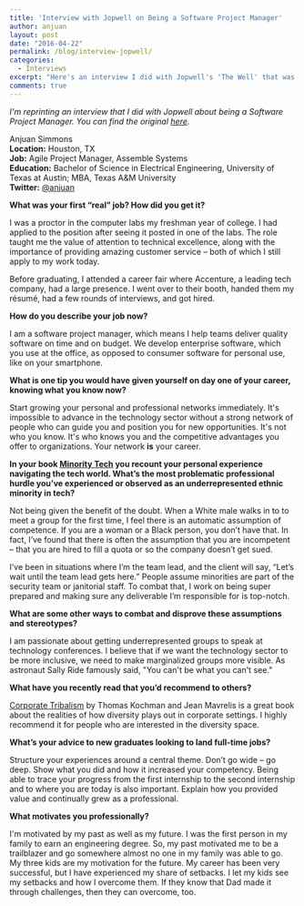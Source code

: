```yaml
---
title: 'Interview with Jopwell on Being a Software Project Manager'
author: anjuan
layout: post
date: "2016-04-22"
permalink: /blog/interview-jopwell/
categories:
  - Interviews
excerpt: "Here's an interview I did with Jopwell's 'The Well' that was published on April 22nd, 2016 about being a Software Project Manager."
comments: true
---
```


*I'm reprinting an interview that I did with Jopwell about being a Software Project Manager. You can find the original [here](https://www.jopwell.com/thewell/posts/coffee-with-anjuan).*

Anjuan Simmons <br>
**Location:** Houston, TX <br>
**Job:** Agile Project Manager, Assemble Systems <br>
**Education:** Bachelor of Science in Electrical Engineering, University of Texas at Austin; MBA, Texas A&M University <br>
**Twitter:** [@anjuan](https://twitter.com/anjuan) <br>

**What was your first “real” job? How did you get it?**

I was a proctor in the computer labs my freshman year of college. I had applied to the position after seeing it posted in one of the labs. The role taught me the value of attention to technical excellence, along with the importance of providing amazing customer service – both of which I still apply to my work today.

Before graduating, I attended a career fair where Accenture, a leading tech company, had a large presence. I went over to their booth, handed them my résumé, had a few rounds of interviews, and got hired.

**How do you describe your job now?**

I am a software project manager, which means I help teams deliver quality software on time and on budget. We develop enterprise software, which you use at the office, as opposed to consumer software for personal use, like on your smartphone.

**What is one tip you would have given yourself on day one of your career, knowing what you know now?**

Start growing your personal and professional networks immediately. It's impossible to advance in the technology sector without a strong network of people who can guide you and position you for new opportunities. It's not who you know. It's who knows you and the competitive advantages you offer to organizations. Your network **is** your career.

**In your book [Minority Tech](https://amzn.to/2WuyLC6) you recount your personal experience navigating the tech world. What’s the most problematic professional hurdle you’ve experienced or observed as an underrepresented ethnic minority in tech?**

Not being given the benefit of the doubt. When a White male walks in to to meet a group for the first time, I feel there is an automatic assumption of competence. If you are a woman or a Black person, you don’t have that. In fact, I’ve found that there is often the assumption that you are incompetent – that you are hired to fill a quota or so the company doesn’t get sued.

I’ve been in situations where I’m the team lead, and the client will say, “Let’s wait until the team lead gets here.” People assume minorities are part of the security team or janitorial staff. To combat that, I work on being super prepared and making sure any deliverable I’m responsible for is top-notch.

**What are some other ways to combat and disprove these assumptions and stereotypes?**

I am passionate about getting underrepresented groups to speak at technology conferences. I believe that if we want the technology sector to be more inclusive, we need to make marginalized groups more visible. As astronaut Sally Ride famously said, "You can't be what you can't see."

**What have you recently read that you’d recommend to others?**

[Corporate Tribalism](https://amzn.to/3dLDLYP) by Thomas Kochman and Jean Mavrelis is a great book about the realities of how diversity plays out in corporate settings. I highly recommend it for people who are interested in the diversity space.

**What’s your advice to new graduates looking to land full-time jobs?**

Structure your experiences around a central theme. Don’t go wide – go deep. Show what you did and how it increased your competency. Being able to trace your progress from the first internship to the second internship and to where you are today is also important. Explain how you provided value and continually grew as a professional.

**What motivates you professionally?**

I'm motivated by my past as well as my future. I was the first person in my family to earn an engineering degree. So, my past motivated me to be a trailblazer and go somewhere almost no one in my family was able to go. My three kids are my motivation for the future. My career has been very successful, but I have experienced my share of setbacks. I let my kids see my setbacks and how I overcome them. If they know that Dad made it through challenges, then they can overcome, too.
